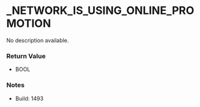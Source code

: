 # _NETWORK_IS_USING_ONLINE_PROMOTION

No description available.

### Return Value
* BOOL

### Notes
* Build: 1493

